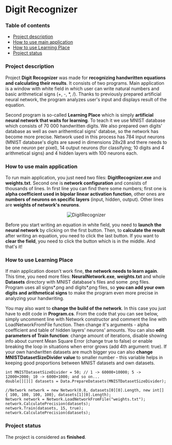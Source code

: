 # Digit Recognizer
### Table of contents
* [Project description](#project-description)
* [How to use main application](#how-to-use-main-application)
* [How to use Learning Place](#how-to-use-learning-place)
* [Project status](#project-status)

### Project description
Project **Digit Recognizer** was made for **recognizing handwritten equations and calculating their results**.
It consists of two programs. Main application is a window with white field in which user can write natural 
numbers and basic arithmetical signs (+, -, \*, /). Thanks to previously prepared artificial neural network, 
the program analyzes user's input and displays result of the equation.

Second program is so-called **Learning Place** which is simply **artificial neural network that waits for learning**. 
To teach it we use MNIST database which consists of 70 000 handwritten digits. We also prepared own digits' 
database as well as own arithemtical signs' databse, so the network has become more precise. Network used 
in this process has 784 input neurons (MNIST database's digits are saved in dimensions 28x28 and there needs 
to be one neuron per pixel), 14 output neurons (for classifying; 10 digits and 4 arithmetical signs) and 4 hidden layers
with 100 neurons each.
	
### How to use main application
To run main application, you just need two files: **DigitRecognizer.exe** and **weights.txt**. Second one is **network configuration** 
and consists of thousands of lines. In first line you can find there some numbers; first one is **alpha coefficient used in bipolar 
linear activation function**, other ones are **numbers of neurons on specific layers** (input, hidden, output). Other lines are **weights
of network's neurons**.

<p align="center">
  <img src="https://user-images.githubusercontent.com/43967269/122359301-baea0200-cf55-11eb-89f7-1709b3d3bdb5.png" alt="DigitRecognizer">
</p>

Before you start writing an equation in white field, you need to **launch the neural network** by clicking on the first button. 
Then, to **calculate the result** after writing an equation, you need to click the last button. If you want to **clear the field**, 
you need to click the button which is in the middle. And that's it!

### How to use Learning Place
If main application doesn't work fine, **the network needs to learn again**. This time, you need more files: **NeuralNetwork.exe**, **weights.txt** 
and whole **Datasets** directory with MNIST database's files and some .png files. Program uses all signs*.png and digits*.png files, so **you can add your
own digits and arithmetical signs** to make the program even more precise in analyzing your handwriting.

You may also want to **change the build of the network**. In this case you just have to edit code in **Program.cs**. 
From the code that you can see below, simply uncomment line with Network constructor and comment the line 
with LoadNetworkFromFile function. Then change it's arguments - alpha coefficient and table of hidden layers' neurons' amounts.
You can also **edit parameters of Train function**: change amount of iterations, disable showing info 
about current Mean Square Error (change true to false) or enable breaking the loop in situations when error grows 
(add 4th argument: true). If your own handwritten datasets are much bigger you can also **change MNISTDatasetSizeDivider value** to smaller number - this variable helps in keeping good proportions between MNIST datasets and own datasets.

```
int MNISTDatasetSizeDivider = 50; // 1 -> 60000+10000; 5 -> 12000+2000; 10 -> 6000+1000; and so on...
double[][][] datasets = Data.PrepareDatasets(MNISTDatasetSizeDivider);

//Network network = new Network(0.8, datasets[0][0].Length, new int[] { 100, 100, 100, 100}, datasets[1][0].Length);
Network network = Network.LoadNetworkFromFile("weights.txt");
network.CalculatePrecision(datasets);
network.Train(datasets, 15, true);
network.CalculatePrecision(datasets);
```

### Project status
The project is considered as **finished**. 
